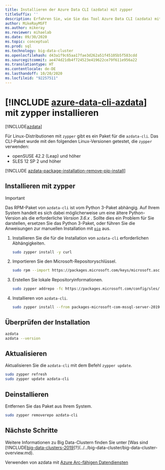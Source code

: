 ```yaml
---
title: Installieren der Azure Data CLI (azdata) mit zypper
titleSuffix: ''
description: Erfahren Sie, wie Sie das Tool Azure Data CLI (azdata) mit zypper installieren.
author: MikeRayMSFT
ms.author: mikeray
ms.reviewer: mihaelab
ms.date: 09/30/2020
ms.topic: conceptual
ms.prod: sql
ms.technology: big-data-cluster
ms.openlocfilehash: d43a1f9c65aa17fae3d262a51f45105b5f583cdd
ms.sourcegitcommit: ae474d21db4f724523e419622ce79f611e956a22
ms.translationtype: HT
ms.contentlocale: de-DE
ms.lasthandoff: 10/20/2020
ms.locfileid: "92257511"
---
```

# <a name="install-azure-data-cli-azdata-with-zypper"></a>[!INCLUDE [azure-data-cli-azdata](../../includes/azure-data-cli-azdata.md)] mit zypper installieren

[!INCLUDE[azdata](../../includes/applies-to-version/azdata.md)]

Für Linux-Distributionen mit `zypper` gibt es ein Paket für die `azdata-cli`. Das CLI-Paket wurde mit den folgenden Linux-Versionen getestet, die `zypper` verwenden:

- openSUSE 42.2 (Leap) und höher
- SLES 12 SP 2 und höher

[!INCLUDE [azdata-package-installation-remove-pip-install](../../includes/azdata-package-installation-remove-pip-install.md)]

## <a name="install-with-zypper"></a>Installieren mit zypper

>[!IMPORTANT]
>Das RPM-Paket von `azdata-cli` ist vom Python 3-Paket abhängig. Auf Ihrem System handelt es sich dabei möglicherweise um eine ältere Python-Version als die erforderliche *Version 3.6.x* . Sollte dies ein Problem für Sie darstellen, ersetzen Sie das Python 3-Paket, oder führen Sie die Anweisungen zur manuellen Installation mit [`pip`](../install/deploy-install-azdata-pip.md) aus.

1. Installieren Sie die für die Installation von `azdata-cli` erforderlichen Abhängigkeiten.

   ```bash
   sudo zypper install -y curl
   ```

1. Importieren Sie den Microsoft-Repositoryschlüssel.

   ```bash
   sudo rpm --import https://packages.microsoft.com/keys/microsoft.asc
   ```

1. Erstellen Sie lokale Repositoryinformationen.

   ```bash
   sudo zypper addrepo -fc https://packages.microsoft.com/config/sles/12/prod.repo
   ```

1. Installieren von `azdata-cli`.

   ```bash
   sudo zypper install --from packages-microsoft-com-mssql-server-2019 -y azdata-cli
   ```

## <a name="verify-install"></a>Überprüfen der Installation

```bash
azdata
azdata --version
```

## <a name="update"></a>Aktualisieren

Aktualisieren Sie die `azdata-cli` mit dem Befehl `zypper update`.

```bash
sudo zypper refresh
sudo zypper update azdata-cli
```

## <a name="uninstall"></a>Deinstallieren

Entfernen Sie das Paket aus Ihrem System.

```bash
sudo zypper removerepo azdata-cli
```

## <a name="next-steps"></a>Nächste Schritte

Weitere Informationen zu Big Data-Clustern finden Sie unter [Was sind [!INCLUDE[big-data-clusters-2019](../../includes/ssbigdataclusters-ver15.md)]?](../../big-data-cluster/big-data-cluster-overview.md).

Verwenden von azdata mit [Azure Arc-fähigen Datendiensten](/azure/azure-arc/data/)